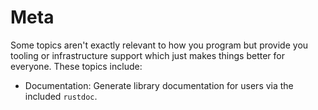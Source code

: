 # Meta

Some topics aren't exactly relevant to how you program but provide you
tooling or infrastructure support which just makes things better for
everyone. These topics include:

- Documentation: Generate library documentation for users via the included
  `rustdoc`.

